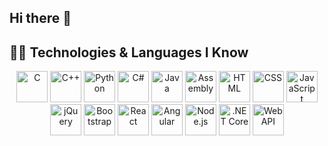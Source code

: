 ## Hi there 👋
## 👩‍💻 Technologies & Languages I Know  
<p align="center">
  <img src="https://cdn.jsdelivr.net/gh/devicons/devicon/icons/c/c-original.svg" alt="C" width="50"/>
  <img src="https://cdn.jsdelivr.net/gh/devicons/devicon/icons/cplusplus/cplusplus-original.svg" alt="C++" width="50"/>
  <img src="https://cdn.jsdelivr.net/gh/devicons/devicon/icons/python/python-original.svg" alt="Python" width="50"/>
  <img src="https://cdn.jsdelivr.net/gh/devicons/devicon/icons/csharp/csharp-original.svg" alt="C#" width="50"/>
  <img src="https://cdn.jsdelivr.net/gh/devicons/devicon/icons/java/java-original.svg" alt="Java" width="50"/>
  <img src="https://cdn.jsdelivr.net/gh/devicons/devicon/icons/assembly/assembly-original.svg" alt="Assembly" width="50"/>
  <img src="https://cdn.jsdelivr.net/gh/devicons/devicon/icons/html5/html5-original.svg" alt="HTML" width="50"/>
  <img src="https://cdn.jsdelivr.net/gh/devicons/devicon/icons/css3/css3-original.svg" alt="CSS" width="50"/>
  <img src="https://cdn.jsdelivr.net/gh/devicons/devicon/icons/javascript/javascript-original.svg" alt="JavaScript" width="50"/>
  <img src="https://cdn.jsdelivr.net/gh/devicons/devicon/icons/jquery/jquery-original.svg" alt="jQuery" width="50"/>
  <img src="https://cdn.jsdelivr.net/gh/devicons/devicon/icons/bootstrap/bootstrap-original.svg" alt="Bootstrap" width="50"/>
  <img src="https://cdn.jsdelivr.net/gh/devicons/devicon/icons/react/react-original.svg" alt="React" width="50"/>
  <img src="https://cdn.jsdelivr.net/gh/devicons/devicon/icons/angularjs/angularjs-original.svg" alt="Angular" width="50"/>
    <img src="https://cdn.jsdelivr.net/gh/devicons/devicon/icons/nodejs/nodejs-original.svg" alt="Node.js" width="50"/>
  <img src="https://cdn.jsdelivr.net/gh/devicons/devicon/icons/dot-net/dot-net-original.svg" alt=".NET Core" width="50"/>
  <img src="https://cdn.jsdelivr.net/gh/devicons/devicon/icons/webapi/webapi-original.svg" alt="Web API" width="50"/>
</p>


